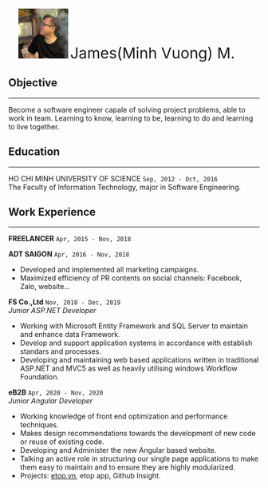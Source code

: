<div style="margin: 20px">
<img src="./assets/images/cv.PNG" alt="xzx" style="height: 100px; width:100px;"/> 
<span style="font-size: 30px">
James(Minh Vuong) M.
</span>
</div>

## Objective
---
Become a software engineer capale of solving project problems, able to work in team. Learning to know, learning to be, learning to do and learning to live together.

## Education
***
HO CHI MINH UNIVERSITY OF SCIENCE `Sep, 2012 - Oct, 2016`</br>
The Faculty of Information Technology, major in Software Engineering.

## Work Experience
***
**FREELANCER** `Apr, 2015 - Nov, 2018`

**ADT SAIGON** `Apr, 2016 - Nov, 2018`</br>
- Developed and implemented all marketing campaigns.
- Maximized efficiency of PR contents on social channels: Facebook, Zalo, website...

**FS Co.,Ltd** `Nov, 2018 - Dec, 2019`</br>
*Junior ASP.NET Developer*
- Working with Microsoft Entity Framework and SQL Server to maintain and enhance data Framework.
- Develop and support application systems in accordance with establish standars and processes.
- Developing and maintaining web based applications written in traditional ASP.NET and MVC5 as well as heavily utilising windows Workflow Foundation.

**eB2B** `Apr, 2020 - Nov, 2020`</br>
*Junior Angular Developer*
- Working knowledge of front end optimization and performance techniques.
- Makes design recommendations towards the development of new code or reuse of existing code.
- Developing and Administer the new Angular based website.
- Talking an active role in structuring our single page applications to make them easy to maintain and to ensure they are highly modularized.
- Projects: [etop.vn](https://etop.vn), etop app, Github Insight.

